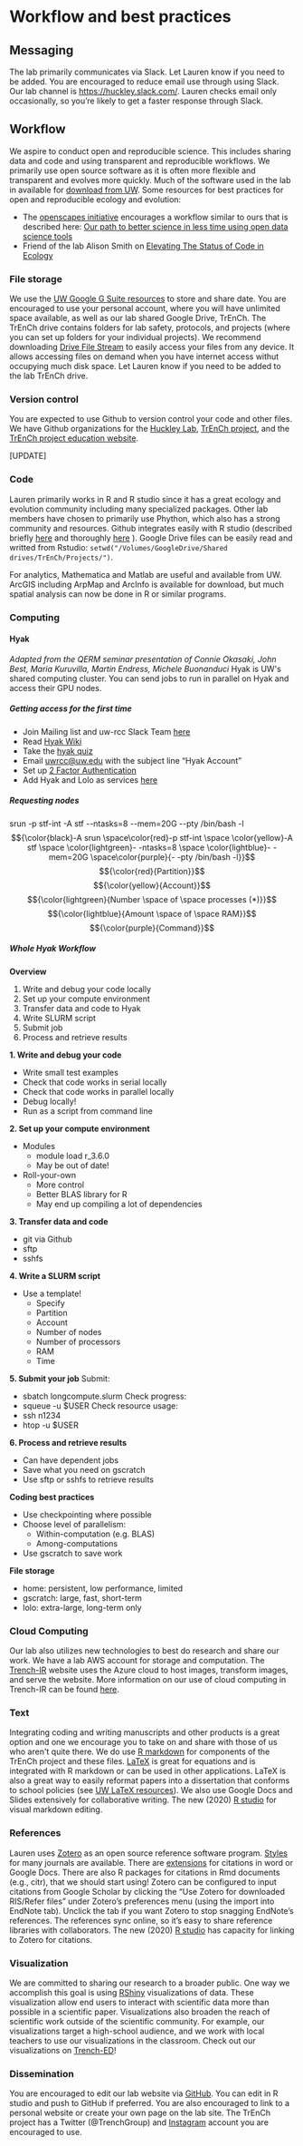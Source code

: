 # Workflow and best practices

## Messaging 
The lab primarily communicates via Slack.  Let Lauren know if you need to be added. You are encouraged to reduce email use through using Slack. Our lab channel is https://huckley.slack.com/.  Lauren checks email only occasionally, so you’re likely to get a faster response through Slack.

## Workflow
We aspire to conduct open and reproducible science. This includes sharing data and code and using transparent and reproducible workflows. We primarily use open source software as it is often more flexible and transparent and evolves more quickly. Much of the software used in the lab in available for [download from UW](https://itconnect.uw.edu/wares/uware/). Some resources for best practices for open and reproducible ecology and evolution:
* The [openscapes initiative](https://www.openscapes.org/) encourages a workflow similar to ours that is described here: [Our path to better science in less time using open data science tools](https://www.nature.com/articles/s41559-017-0160)
* Friend of the lab Alison Smith on [Elevating The Status of Code in Ecology](https://www.sciencedirect.com/science/article/pii/S0169534715002906)

### File storage
We use the [UW Google G Suite resources](https://itconnect.uw.edu/connect/email/google-apps/) to store and share date. You are encouraged to use your personal account, where you will have unlimited space available, as well as our lab shared Google Drive, TrEnCh. The TrEnCh drive contains folders for lab safety, protocols, and projects (where you can set up folders for your individual projects). We recommend downloading [Drive File Stream](https://www.google.com/drive/download/) to easily access your files from any device. It allows accessing files on demand when you have internet access withut occupying much disk space. Let Lauren know if you need to be added to the lab TrEnCh drive. 

### Version control
You are expected to use Github to version control your code and other files.  We have Github organizations for the [Huckley Lab](https://github.com/HuckleyLab), [TrEnCh project](https://github.com/trenchproject/), and the [TrEnCh project education website](https://github.com/trench-ed).

[UPDATE]

### Code
Lauren primarily works in R and R studio since it has a great ecology and evolution community including many specialized packages. Other lab members have chosen to primarily use Phython, which also has a strong community and resources. Github integrates easily with R studio (described briefly [here](http://www.molecularecologist.com/2013/11/using-github-with-r-and-rstudio/) and thoroughly [here](https://happygitwithr.com/) ). Google Drive files can be easily read and writted from Rstudio: `setwd("/Volumes/GoogleDrive/Shared drives/TrEnCh/Projects/")`. 

For analytics, Mathematica and Matlab are useful and available from UW. ArcGIS including ArpMap and ArcInfo is available for download, but much spatial analysis can now be done in R or similar programs.

### Computing
#### Hyak
_Adapted from the QERM seminar presentation of Connie Okasaki, John Best, Maria Kuruvilla, Martin Endress, Michele Buonanduci_
Hyak is UW's shared computing cluster. You can send jobs to run in parallel on Hyak and access their GPU nodes.
##### Getting access for the first time
* Join Mailing list and uw-rcc Slack Team [here](http://mailman12.u.washington.edu/mailman/listinfo/hpc-list)
* Read [Hyak Wiki](https://wiki.cac.washington.edu/display/hyakusers/WIKI+for+Hyak+users)
* Take the [hyak quiz](http://depts.washington.edu/uwrcc/getting-started-2/getting-started/)
* Email uwrcc@uw.edu with the subject line “Hyak Account”
* Set up [2 Factor Authentication](https://itconnect.uw.edu/security/uw-netids/2fa/)
* Add Hyak and Lolo as services [here](https://uwnetid.washington.edu/manage/)
##### Requesting nodes
srun -p stf-int -A stf --ntasks=8 --mem=20G --pty /bin/bash -l
$${\color{black}-A srun \space\color{red}-p stf-int \space \color{yellow}-A stf \space \color{lightgreen}- -ntasks=8 \space \color{lightblue}- -mem=20G \space\color{purple}{- -pty /bin/bash -l}}$$
$${\color{red}{Partition}}$$
$${\color{yellow}{Account}}$$
$${\color{lightgreen}{Number \space of \space processes (*)}}$$
$${\color{lightblue}{Amount \space of \space RAM}}$$
$${\color{purple}{Command}}$$

##### Whole Hyak Workflow
**Overview**
1. Write and debug your code locally
2. Set up your compute environment
2. Transfer data and code to Hyak
3. Write SLURM script
5. Submit job
6. Process and retrieve results
 

**1. Write and debug your code**
* Write small test examples
* Check that code works in serial locally
* Check that code works in parallel locally
* Debug locally!
* Run as a script from command line

**2. Set up your compute environment**
* Modules
  * module load r_3.6.0
  * May be out of date!
* Roll-your-own
  * More control
  * Better BLAS library for R
  * May end up compiling a lot of dependencies

**3. Transfer data and code**
* git via Github
* sftp
* sshfs
 
**4. Write a SLURM script**
* Use a template!
  * Specify
  * Partition
  * Account
  * Number of nodes
  * Number of processors
  * RAM
  * Time
  
**5. Submit your job**
Submit:
* sbatch longcompute.slurm
Check progress:
* squeue -u $USER
Check resource usage:
* ssh n1234
* htop -u $USER

**6. Process and retrieve results**

* Can have dependent jobs
* Save what you need on gscratch
* Use sftp or sshfs to retrieve results
 

**Coding best practices**
* Use checkpointing where possible
* Choose level of parallelism:
  * Within-computation (e.g. BLAS)
  * Among-computations
* Use gscratch to save work
 

**File storage**
* home: persistent, low performance, limited
* gscratch: large, fast, short-term
* lolo: extra-large, long-term only

### Cloud Computing
Our lab also utilizes new technologies to best do research and share our work. We have a lab AWS account for storage and computation. The [Trench-IR](https://trench-ir.trenchproject.com/) website uses the Azure cloud to host images, transform images, and serve the website. More information on our use of cloud computing in Trench-IR can be found [here](https://github.com/trenchproject/Trench-IR).

### Text
Integrating coding and writing manuscripts and other products is a great option and one we encourage you to take on and share with those of us who aren't quite there. We do use [R markdown](https://rmarkdown.rstudio.com/articles_intro.html) for components of the TrEnCh project and these files. [LaTeX](https://www.latex-project.org/) is great for equations and is integrated with R markdown or can be used in other applications. LaTeX is also a great way to easily reformat papers into a dissertation that conforms to school policies (see [UW LaTeX resources](http://staff.washington.edu/fox/tex/uwthesis.shtml)). We also use Google Docs and Slides extensively for collaborative writing. The new (2020) [R studio](https://www.r-bloggers.com/2020/09/rstudio-v1-4-preview-visual-markdown-editing/) for visual markdown editing.

### References
Lauren uses [Zotero](https://www.zotero.org/) as an open source reference software program. [Styles](https://www.zotero.org/styles) for many journals are available. There are [extensions](https://www.zotero.org/support/word_processor_integration) for citations in word or Google Docs. There are also R packages for citations in Rmd documents (e.g., citr), that we should start using! Zotero can be configured to input citations from Google Scholar by clicking the “Use Zotero for downloaded RIS/Refer files” under Zotero’s preferences menu (using the import into EndNote tab). Unclick the tab if you want Zotero to stop snagging EndNote’s references. The references sync online, so it’s easy to share reference libraries with collaborators. The new (2020) [R studio](https://www.r-bloggers.com/2020/11/rstudio-1-4-preview-citations/) has capacity for linking to Zotero for citations.

### Visualization
We are committed to sharing our research to a broader public. One way we accomplish this goal is using [RShiny](https://shiny.rstudio.com/gallery/) visualizations of data. These visualization allow end users to interact with scientific data more than possible in a scientific paper. Visualizations also broaden the reach of scientific work outside of the scientific community. For example, our visualizations target a high-school audience, and we work with local teachers to use our visualizations in the classroom. Check out our visualizations on [Trench-ED](https://trench-ed.trenchproject.com/RShiny)!

### Dissemination
You are encouraged to edit our lab website via [GitHub](https://github.com/HuckleyLab/HuckleyLab.github.io). You can edit in R studio and push to GitHub if preferred. You are also encouraged to link to a personal website or create your own page on the lab site. The TrEnCh project has a Twitter (@TrenchGroup) and [Instagram](https://www.instagram.com/trenchproject/) account you are encouraged to use.



